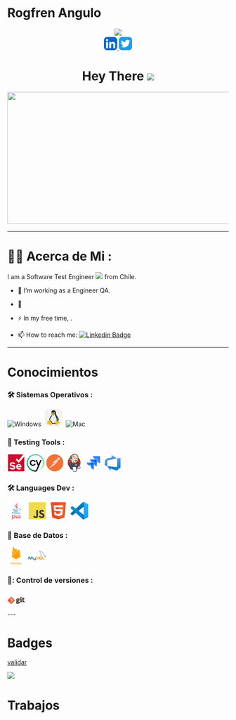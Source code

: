 # Rogfren Angulo


<div id="header" align="center">
     <img src="https://tenor.com/es/view/test-light-different-colors-animated-text-neon-gif-17511612.gif" width="400"/>
  <div id="badges">
    <a href="https://www.linkedin.com/in/rogfren-angulo/">
      <img src="https://github.com/tandpfun/skill-icons/blob/main/icons/LinkedIn.svg" width="30px"/>
    </a>
    <a href="https://twitter.com/rogfrena">
      <img src="https://github.com/tandpfun/skill-icons/blob/main/icons/Twitter.svg" width="30px"/>
    </a>
  </div>
  
  <h1>
  Hey There
  <img src="https://media.giphy.com/media/hvRJCLFzcasrR4ia7z/giphy.gif" width="30px"/>
  </h1>
</div>
<div align="center">
  <img src="https://media0.giphy.com/media/v1.Y2lkPTc5MGI3NjExZzc4bDhwOHBzbDZuaXVuMjB2YWdpaDZqbnU0YzNqZGtncmVvMTYyeiZlcD12MV9pbnRlcm5hbF9naWZfYnlfaWQmY3Q9Zw/YyKPbc5OOTSQE/giphy.gif" width="600" height="300"/>
</div>

---
# :man_technologist: Acerca de Mi :
I am a Software Test Engineer <img src="https://media.giphy.com/media/WUlplcMpOCEmTGBtBW/giphy.gif" width="30"> from Chile.
- :telescope: I’m working as a Engineer QA.

- :seedling:

- :zap: In my free time, .

- :mailbox: How to reach me: [![Linkedin Badge](https://img.shields.io/badge/LinkedIn-blue?style=for-the-badge&logo=linkedin&logoColor=white)](https://www.linkedin.com/in/rogfren-angulo)

---
# Conocimientos
### :hammer_and_wrench: Sistemas Operativos :
<div>
     <img src="https://user-images.githubusercontent.com/25181517/186884150-05e9ff6d-340e-4802-9533-2c3f02363ee3.png" title="Windows" alt="Windows" width="40" height="40"/>&nbsp;
     <img src="https://github.com/tandpfun/skill-icons/blob/main/icons/Linux-Light.svg" title="linux" alt="linux" width="40" height="40"/>&nbsp;
    <img src="https://github.com/tandpfun/skill-icons/blob/main/icons/Apple-Dark.svg" title="Mac" alt="Mac" width="40" height="40"/>&nbsp;
</div>

### 🐞 Testing Tools :
<div>
  <img src="https://github.com/devicons/devicon/blob/master/icons/selenium/selenium-original.svg" title="Selenium" **alt="Selenium" width="40" height="40"/>
  <img src="https://github.com/devicons/devicon/blob/master/icons/cypressio/cypressio-original.svg" title="CypressIO" **alt="CypressIO" width="40" height="40"/>
  <img src="https://github.com/devicons/devicon/blob/master/icons/postman/postman-original.svg" title="Postman" **alt="Postman" width="40" height="40"/>
  <img src="https://github.com/devicons/devicon/blob/master/icons/jenkins/jenkins-original.svg" title="Jenkins" **alt="Jenkins" width="40" height="40"/>
  <img src="https://github.com/devicons/devicon/blob/master/icons/jira/jira-original.svg" title="Jira" **alt="Jira" width="40" height="40"/>
  <img src="https://github.com/devicons/devicon/blob/master/icons/azuredevops/azuredevops-original.svg" title="Azure DevOps" **alt="Azure DevOps" width="40" height="40"/>
</div>

### :hammer_and_wrench: Languages Dev :
<div>
  <img src="https://github.com/devicons/devicon/blob/master/icons/java/java-original-wordmark.svg" title="Java" alt="Java" width="40" height="40"/>&nbsp;
  <img src="https://github.com/devicons/devicon/blob/master/icons/javascript/javascript-original.svg" title="JavaScript" alt="JavaScript" width="40" height="40"/>&nbsp;
  <img src="https://github.com/devicons/devicon/blob/master/icons/html5/html5-original.svg" title="HTML5" alt="HTML" width="40" height="40"/>&nbsp;
 <img src="https://github.com/devicons/devicon/blob/master/icons/vscode/vscode-original.svg" title="VsCode" **alt="Vscode" width="40" height="40"/>
 </div>

### :floppy_disk: Base de Datos :
<div>
  <img src="https://github.com/devicons/devicon/blob/master/icons/firebase/firebase-plain-wordmark.svg" title="Firebase" alt="Firebase" width="40" height="40"/>&nbsp;
  <img src="https://github.com/devicons/devicon/blob/master/icons/mysql/mysql-original-wordmark.svg" title="MySQL"  alt="MySQL" width="40" height="40"/>&nbsp;
</div>

### 🌵: Control de versiones :
<div>
   <img src="https://github.com/devicons/devicon/blob/master/icons/git/git-original-wordmark.svg" title="Git" **alt="Git" width="40" height="40"/>  
</div>
---

# Badges

[validar](https://api.badgr.io/public/assertions/81XD-EpvQaagkJoYKrdDAA?embedVersion=1&amp;embedWidth=330&amp;embedHeight=191&amp;identity__email=rogfren.angulo%40gmail.com)
 <div>
     <img src="https://lh3.googleusercontent.com/HTRoguDXQHk6i_OLItPV3fFERsV2dGjRVqbK0Eyqx0-H-6rOIhYsOdGsBIQSn3gaohMDhA=s85">
     
      
    
</div>

# Trabajos

